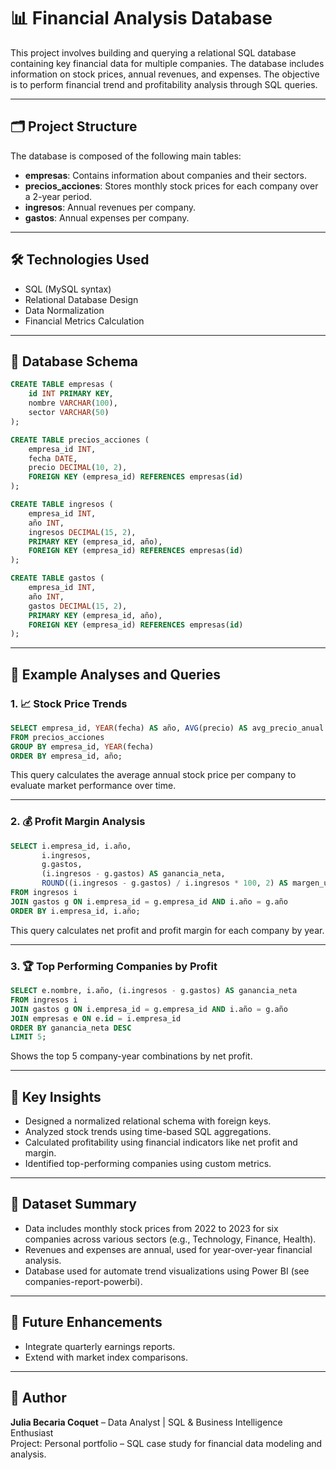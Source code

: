 # 📊 Financial Analysis Database

This project involves building and querying a relational SQL database containing key financial data for multiple companies. The database includes information on stock prices, annual revenues, and expenses. The objective is to perform financial trend and profitability analysis through SQL queries.

---

## 🗂️ Project Structure

The database is composed of the following main tables:

- **empresas**: Contains information about companies and their sectors.  
- **precios_acciones**: Stores monthly stock prices for each company over a 2-year period.  
- **ingresos**: Annual revenues per company.  
- **gastos**: Annual expenses per company.  

---

## 🛠️ Technologies Used

- SQL (MySQL syntax)  
- Relational Database Design  
- Data Normalization  
- Financial Metrics Calculation  

---

## 🧱 Database Schema

```sql
CREATE TABLE empresas (
    id INT PRIMARY KEY,
    nombre VARCHAR(100),
    sector VARCHAR(50)
);

CREATE TABLE precios_acciones (
    empresa_id INT,
    fecha DATE,
    precio DECIMAL(10, 2),
    FOREIGN KEY (empresa_id) REFERENCES empresas(id)
);

CREATE TABLE ingresos (
    empresa_id INT,
    año INT,
    ingresos DECIMAL(15, 2),
    PRIMARY KEY (empresa_id, año),
    FOREIGN KEY (empresa_id) REFERENCES empresas(id)
);

CREATE TABLE gastos (
    empresa_id INT,
    año INT,
    gastos DECIMAL(15, 2),
    PRIMARY KEY (empresa_id, año),
    FOREIGN KEY (empresa_id) REFERENCES empresas(id)
);
```

---

## 🧪 Example Analyses and Queries

### 1. 📈 Stock Price Trends

```sql
SELECT empresa_id, YEAR(fecha) AS año, AVG(precio) AS avg_precio_anual
FROM precios_acciones
GROUP BY empresa_id, YEAR(fecha)
ORDER BY empresa_id, año;
```

This query calculates the average annual stock price per company to evaluate market performance over time.

---

### 2. 💰 Profit Margin Analysis

```sql
SELECT i.empresa_id, i.año,
       i.ingresos,
       g.gastos,
       (i.ingresos - g.gastos) AS ganancia_neta,
       ROUND((i.ingresos - g.gastos) / i.ingresos * 100, 2) AS margen_utilidad
FROM ingresos i
JOIN gastos g ON i.empresa_id = g.empresa_id AND i.año = g.año
ORDER BY i.empresa_id, i.año;
```

This query calculates net profit and profit margin for each company by year.

---

### 3. 🏆 Top Performing Companies by Profit

```sql
SELECT e.nombre, i.año, (i.ingresos - g.gastos) AS ganancia_neta
FROM ingresos i
JOIN gastos g ON i.empresa_id = g.empresa_id AND i.año = g.año
JOIN empresas e ON e.id = i.empresa_id
ORDER BY ganancia_neta DESC
LIMIT 5;
```

Shows the top 5 company-year combinations by net profit.

---

## 📌 Key Insights

- Designed a normalized relational schema with foreign keys.  
- Analyzed stock trends using time-based SQL aggregations.  
- Calculated profitability using financial indicators like net profit and margin.  
- Identified top-performing companies using custom metrics.  

---

## 📂 Dataset Summary

- Data includes monthly stock prices from 2022 to 2023 for six companies across various sectors (e.g., Technology, Finance, Health).  
- Revenues and expenses are annual, used for year-over-year financial analysis.
- Database used for automate trend visualizations using Power BI (see companies-report-powerbi).

---

## 🚀 Future Enhancements

- Integrate quarterly earnings reports.  
- Extend with market index comparisons.  

---

## 👤 Author

**Julia Becaria Coquet** – Data Analyst | SQL & Business Intelligence Enthusiast  
Project: Personal portfolio – SQL case study for financial data modeling and analysis.

